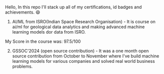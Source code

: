Hello, In this repo I'll stack up all of my certifications, id badges and achievements. 😄

1. AI/ML from ISRO(Indian Space Research Organisation) - It is course on ai/ml for geological
data analytics and making advanced machine learning models dor data from ISRO.

  My Score in the course was: 97.5/100 


2. GSSOC'2024 (open source contribution) - It was a one month open source contribution from
October to November where I've build machine learning models for various companies and
solved real world business problems.

